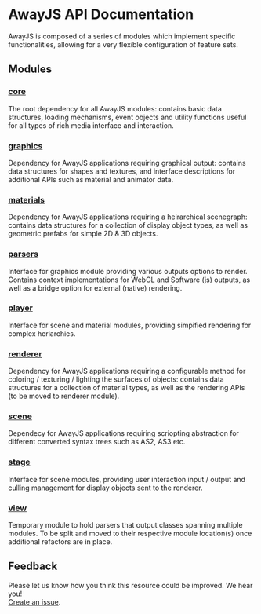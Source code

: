 # AwayJS API Documentation
AwayJS is composed of a series of modules which implement specific functionalities, allowing for a very flexible configuration of feature sets.

## Modules

### [core](core/)
The root dependency for all AwayJS modules: contains basic data structures, loading mechanisms, event objects and utility functions useful for all types of rich media interface and interaction.

### [graphics](graphics/)
Dependency for AwayJS applications requiring graphical output: contains data structures for shapes and textures, and interface descriptions for additional APIs such as material and animator data.

### [materials](materials/)
Dependency for AwayJS applications requiring a heirarchical scenegraph: contains data structures for a collection of display object types, as well as geometric prefabs for simple 2D & 3D objects.

### [parsers](parsers/)
Interface for graphics module providing various outputs options to render. Contains context implementations for WebGL and Software (js) outputs, as well as a bridge option for external (native) rendering.

### [player](player/)
Interface for scene and material modules, providing simpified rendering for complex heriarchies.

### [renderer](renderer/)
Dependency for AwayJS applications requiring a configurable method for coloring / texturing / lighting the surfaces of objects: contains data structures for a collection of material types, as well as the rendering APIs (to be moved to renderer module).

### [scene](scene/)
Dependecy for AwayJS applications requiring scriopting abstraction for different converted syntax trees such as AS2, AS3 etc.

### [stage](stage/)
Interface for scene modules, providing user interaction input / output and culling management for display objects sent to the renderer.

### [view](view/)
Temporary module to hold parsers that output classes spanning multiple modules. To be split and moved to their respective module location(s) once additional refactors are in place.

## Feedback

Please let us know how you think this resource could be improved. We hear you!<br>
[Create an issue](https://github.com/awayjs/docs/issues).